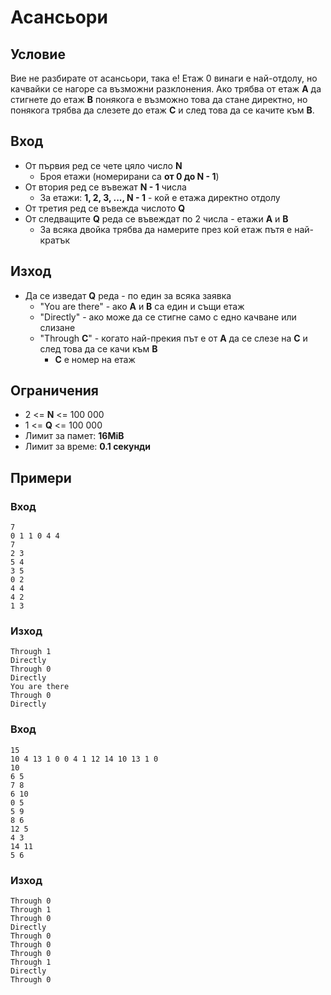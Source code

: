 # Асансьори

## Условие

Вие не разбирате от асансьори, така е! Етаж 0 винаги е най-отдолу, но качвайки се нагоре са възможни разклонения. Ако трябва от етаж **A** да стигнете до етаж **B** понякога е възможно това да стане директно, но понякога трябва да слезете до етаж **C** и след това да се качите към **B**.

## Вход
- От първия ред се чете цяло число **N**
  - Броя етажи (номерирани са **от 0 до N - 1**)
- От втория ред се въвежат **N - 1** числа
  - За етажи: **1, 2, 3, ..., N - 1** - кой е етажа директно отдолу
- От третия ред се въвежда числото **Q**
- От следващите **Q** реда се въвеждат по 2 числа - етажи **A** и **B**
  - За всяка двойка трябва да намерите през кой етаж пътя е най-кратък

## Изход
- Да се изведат **Q** реда - по един за всяка заявка
  - "You are there" - ако **A** и **B** са един и същи етаж
  - "Directly" - ако може да се стигне само с едно качване или слизане
  - "Through **C**" - когато най-прекия път е от **A** да се слезе на **C** и след това да се качи към **B**
    - **C** е номер на етаж

## Ограничения
- 2 <= **N** <= 100 000
- 1 <= **Q** <= 100 000
- Лимит за памет: **16MiB**
- Лимит за време: **0.1 секунди**

## Примери

### Вход
```
7
0 1 1 0 4 4
7
2 3
5 4
3 5
0 2
4 4
4 2
1 3
```

### Изход
```
Through 1
Directly
Through 0
Directly
You are there
Through 0
Directly
```

### Вход
```
15
10 4 13 1 0 0 4 1 12 14 10 13 1 0
10
6 5
7 8
6 10
0 5
5 9
8 6
12 5
4 3
14 11
5 6
```

### Изход
```
Through 0
Through 1
Through 0
Directly
Through 0
Through 0
Through 0
Through 1
Directly
Through 0
```
